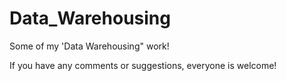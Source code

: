 # Data_Warehousing
Some of my 'Data Warehousing" work!  

If you have any comments or suggestions, everyone is welcome!


